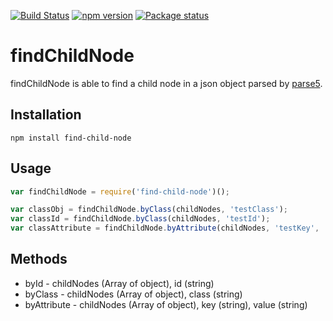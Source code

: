 [![Build Status](https://travis-ci.org/fischer-matthias/find-child-node.svg?branch=master)](https://travis-ci.org/fischer-matthias/find-child-node)
[![npm version](https://badge.fury.io/js/find-child-node.svg)](https://badge.fury.io/js/find-child-node)
[![Package status](https://david-dm.org/fischer-matthias/find-child-node.svg)](https://badge.fury.io/js/find-child-node)

# findChildNode
findChildNode is able to find a child node in a json object parsed by [parse5](https://github.com/inikulin/parse5).

## Installation
```
npm install find-child-node
```

## Usage
```javascript
var findChildNode = require('find-child-node')();

var classObj = findChildNode.byClass(childNodes, 'testClass');
var classId = findChildNode.byClass(childNodes, 'testId');
var classAttribute = findChildNode.byAttribute(childNodes, 'testKey', 'testValue');
```

## Methods
- byId - childNodes (Array of object), id (string)
- byClass  - childNodes (Array of object), class (string)
- byAttribute  - childNodes (Array of object), key (string), value (string)
